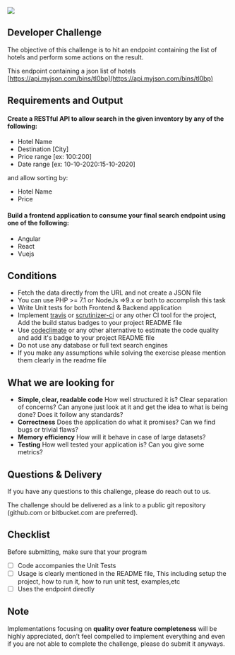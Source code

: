 ![](http://i.imgur.com/tCsIrH8.png)

## Developer Challenge

The objective of this challenge is to hit an endpoint containing the list of hotels and perform some actions on the result.

This endpoint containing a json list of hotels [https://api.myjson.com/bins/tl0bp](https://api.myjson.com/bins/tl0bp)

## Requirements and Output

#### Create a RESTful API to **allow search** in the given inventory by any of the following:

- Hotel Name
- Destination [City]
- Price range [ex: $100:$200]
- Date range [ex: 10-10-2020:15-10-2020]

and allow sorting by:

- Hotel Name
- Price

####  Build a frontend application to consume your final search endpoint using one of the following:
- Angular
- React
- Vuejs


## Conditions

- Fetch the data directly from the URL and not create a JSON file
- You can use PHP >= 7.1 or NodeJs =>9.x or both to accomplish this task
- Write Unit tests for both Frontend & Backend application
- Implement [travis](https://travis-ci.org) or [scrutinizer-ci](https://scrutinizer-ci.com) or any other CI tool for the project, Add the build status badges to your project README file
- Use [codeclimate](https://codeclimate.com) or any other alternative to estimate the code quality and add it's badge to your project README file
- Do not use any database or full text search engines
- If you make any assumptions while solving the exercise please mention them clearly in the readme file

## What we are looking for

- **Simple, clear, readable code** How well structured it is? Clear separation of concerns? Can anyone just look at it and get the idea to
what is being done? Does it follow any standards?
- **Correctness** Does the application do what it promises? Can we find bugs or trivial flaws?
- **Memory efficiency** How will it behave in case of large datasets?
- **Testing** How well tested your application is? Can you give some metrics?

## Questions & Delivery

If you have any questions to this challenge, please do reach out to us.

The challenge should be delivered as a link to a public git repository (github.com or bitbucket.com are preferred).

## Checklist

Before submitting, make sure that your program

- [ ] Code accompanies the Unit Tests
- [ ] Usage is clearly mentioned in the README file, This including setup the project, how to run it, how to run unit test, examples,etc
- [ ] Uses the endpoint directly

## Note

Implementations focusing on **quality over feature completeness** will be highly appreciated,  don’t feel compelled to implement everything and even if you are not able to complete the challenge, please do submit it anyways.

